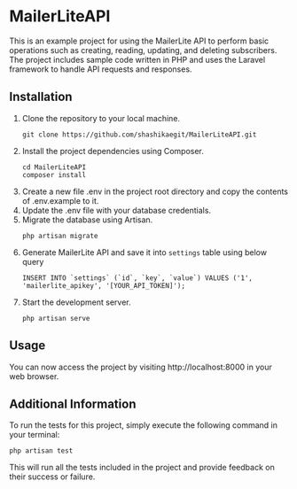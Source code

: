 # MailerLiteAPI
This is an example project for using the MailerLite API to perform basic operations such as creating, reading, updating, and deleting subscribers. The project includes sample code written in PHP and uses the Laravel framework to handle API requests and responses.

## Installation

1. Clone the repository to your local machine.
    ```
    git clone https://github.com/shashikaegit/MailerLiteAPI.git
    ```
2. Install the project dependencies using Composer.
   ```
   cd MailerLiteAPI
   composer install
   ```
3. Create a new file .env in the project root directory and copy the contents of .env.example to it.
4. Update the .env file with your database credentials.
5. Migrate the database using Artisan.
   ```
   php artisan migrate
   ```
6. Generate MailerLite API and save it into ``settings`` table using below query
   ```
   INSERT INTO `settings` (`id`, `key`, `value`) VALUES ('1', 'mailerlite_apikey', '[YOUR_API_TOKEN]');
   ```
7. Start the development server.
   ```
   php artisan serve
   ```
   
## Usage
You can now access the project by visiting http://localhost:8000 in your web browser.

## Additional Information

To run the tests for this project, simply execute the following command in your terminal:
```
php artisan test
```
This will run all the tests included in the project and provide feedback on their success or failure.


